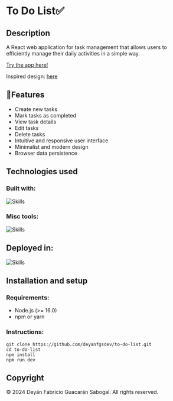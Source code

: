 # To Do List✅

## Description

A React web application for task management that allows users to efficiently manage their daily activities in a simple way.

[Try the app here!](https://to-do-list-nu-nine-31.vercel.app/)

Inspired design: [here](https://www.figma.com/community/file/1112736756305740770)

## 🚀Features

- Create new tasks
- Mark tasks as completed
- View task details
- Edit tasks
- Delete tasks
- Intuitive and responsive user interface
- Minimalist and modern design
- Browser data persistence

## Technologies used

### Built with:

![Skills](https://skillicons.dev/icons?i=react,vite,js,html,sass)

### Misc tools:

![Skills](https://skillicons.dev/icons?i=figma)

## Deployed in:

![Skills](https://skillicons.dev/icons?i=vercel)

## Installation and setup

### Requirements:

- Node.js (>= 16.0)
- npm or yarn

### Instructions:

```
git clone https://github.com/deyanfgsdev/to-do-list.git
cd to-do-list
npm install
npm run dev
```

## Copyright

© 2024 Deyán Fabricio Guacarán Sabogal. All rights reserved.
